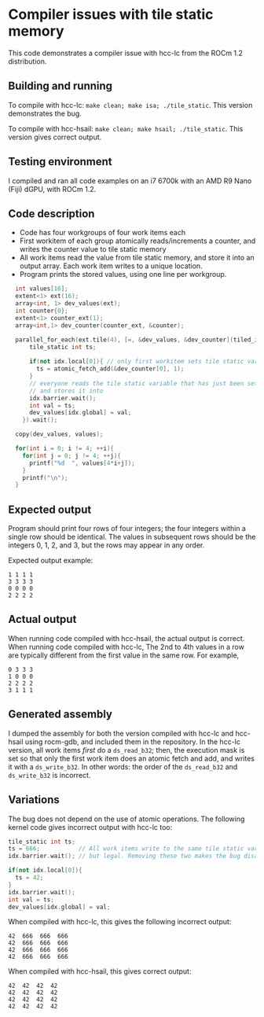 # Compiler issues with tile static memory
This code demonstrates a compiler issue with hcc-lc from the ROCm 1.2 distribution.

## Building and running
To compile with hcc-lc: `make clean; make isa; ./tile_static`. This version demonstrates the bug.

To compile with hcc-hsail: `make clean; make hsail; ./tile_static`. This version gives correct output.

## Testing environment
I compiled and ran all code examples on an i7 6700k with an AMD R9 Nano (Fiji) dGPU, with ROCm 1.2.

## Code description
* Code has four workgroups of four work items each
* First workitem of each group atomically reads/increments a counter, and writes the counter value to tile static memory
* All work items read the value from tile static memory, and store it into an output array. Each work item writes to a 
unique location.
* Program prints the stored values, using one line per workgroup.

```C++
  int values[16];
  extent<1> ext(16);
  array<int, 1> dev_values(ext);
  int counter{0};
  extent<1> counter_ext(1);
  array<int,1> dev_counter(counter_ext, &counter);

  parallel_for_each(ext.tile(4), [=, &dev_values, &dev_counter](tiled_index<1> idx) [[hc]] {
      tile_static int ts;
      
      if(not idx.local[0]){ // only first workitem sets tile static variable
        ts = atomic_fetch_add(&dev_counter[0], 1);
      }
      // everyone reads the tile static variable that has just been set by the first workitem
      // and stores it into 
      idx.barrier.wait();
      int val = ts;
      dev_values[idx.global] = val;
    }).wait();

  copy(dev_values, values);

  for(int i = 0; i != 4; ++i){
    for(int j = 0; j != 4; ++j){
      printf("%d  ", values[4*i+j]);
    }
    printf("\n");
  }
```

## Expected output
Program should print four rows of four integers; the four integers within a single row should be identical. 
The values in subsequent rows should be the integers 0, 1, 2, and 3, but the rows may appear in any order.

Expected output example:
```
1 1 1 1
3 3 3 3
0 0 0 0
2 2 2 2
```

## Actual output
When running code compiled with hcc-hsail, the actual output is correct. When running code compiled with hcc-lc, The 2nd to 4th
values in a row are typically different from the first value in the same row. For example,

```
0 3 3 3
1 0 0 0
2 2 2 2
3 1 1 1
```
## Generated assembly
I dumped the assembly for both the version compiled with hcc-lc and hcc-hsail using rocm-gdb, and included them in the repository. 
In the hcc-lc version, all work items *first* do a `ds_read_b32`; then, the execution mask is set so that only the first
work item does an atomic fetch and add, and writes it with a `ds_write_b32`. In other words: the order of the `ds_read_b32`
and `ds_write_b32` is incorrect.

## Variations
The bug does not depend on the use of atomic operations. The following kernel code gives incorrect output with hcc-lc too:

```C++
tile_static int ts;
ts = 666;           // All work items write to the same tile static variable. Admittedly silly,
idx.barrier.wait(); // but legal. Removing these two makes the bug disappear.

if(not idx.local[0]){
  ts = 42;
}
idx.barrier.wait();
int val = ts;
dev_values[idx.global] = val;
```

When compiled with hcc-lc, this gives the following incorrect output:
```
42  666  666  666  
42  666  666  666  
42  666  666  666  
42  666  666  666  
```

When compiled with hcc-hsail, this gives correct output:
```
42  42  42  42  
42  42  42  42  
42  42  42  42  
42  42  42  42  
```

